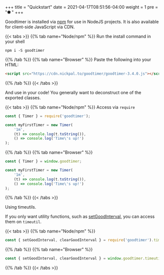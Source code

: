 +++
title = "Quickstart"
date = 2021-04-17T08:51:56-04:00
weight = 1
pre = "<b>✽ </b>"
+++

Goodtimer is installed via [npm](https://npmjs.org/package/goodtimer) for use in NodeJS projects. It is also available for client-side JavaScript via CDN.

{{< tabs >}}
{{% tab name="Node/npm" %}}
Run the install command in your shell

```shell
npm i -S goodtimer
```
{{% /tab %}}
{{% tab name="Browser" %}}
Paste the following into your HTML:
```html
<script src="https://cdn.nickpal.to/goodtimer/goodtimer-3.4.0.js"></script>
```
{{% /tab %}}
{{< /tabs >}}

And use in your code! You generally want to deconstruct one of the exported classes.

{{< tabs >}}
{{% tab name="Node/npm" %}}
Access via `require`

```javascript
const { Timer } = require('goodtimer');

const myFirstTimer = new Timer(
    '1m', 
    (t) => console.log(t.toString()),
    () => console.log('Time\'s up!')
);

```
{{% /tab %}}
{{% tab name="Browser" %}}

```javascript
const { Timer } = window.goodtimer;

const myFirstTimer = new Timer(
    '1m',
    (t) => console.log(t.toString()),
    () => console.log('Time\'s up!')
);
```

{{% /tab %}}
{{< /tabs >}}

Using timeutils.

If you only want utility functions, such as [setGoodInterval](/timeutils/api/#setgoodinterval),
you can access them on `timeutil`.


{{< tabs >}}
{{% tab name="Node/npm" %}}
```javascript
const { setGoodInterval, clearGoodInterval } = require('goodtimer').timeutil;
```
{{% /tab %}}
{{% tab name="Browser" %}}

```javascript
const { setGoodInterval, clearGoodInterval } = window.goodtimer.timeutil;
```

{{% /tab %}}
{{< /tabs >}}
